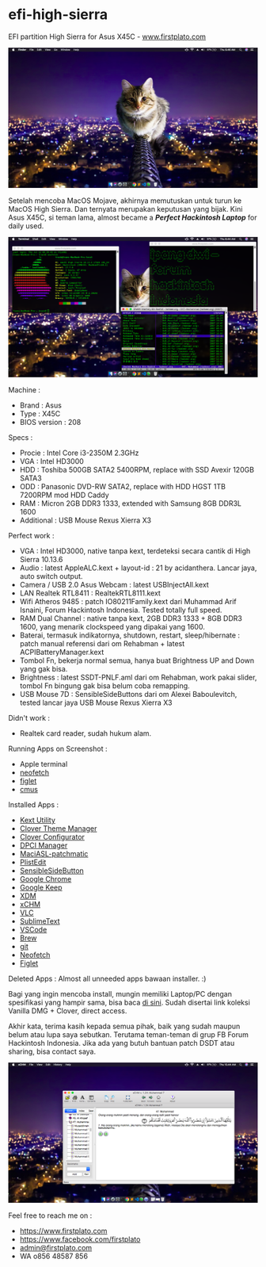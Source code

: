 # efi-high-sierra
EFI partition High Sierra for Asus X45C - www.firstplato.com

<img src="https://raw.githubusercontent.com/ipang-dwi/efi-high-sierra/master/ss/0.png"/>

Setelah mencoba MacOS Mojave, akhirnya memutuskan untuk turun ke MacOS High Sierra. Dan ternyata merupakan keputusan yang bijak. Kini Asus X45C, si teman lama, almost became a <b><i>Perfect Hackintosh Laptop</i></b> for daily used.

<img src="https://raw.githubusercontent.com/ipang-dwi/efi-high-sierra/master/ss/2.png"/>

Machine :
- Brand : Asus
- Type : X45C
- BIOS version : 208

Specs :
- Procie : Intel Core i3-2350M 2.3GHz
- VGA : Intel HD3000
- HDD : Toshiba 500GB SATA2 5400RPM, replace with SSD Avexir 120GB SATA3
- ODD : Panasonic DVD-RW SATA2, replace with HDD HGST 1TB 7200RPM mod HDD Caddy
- RAM : Micron 2GB DDR3 1333, extended with Samsung 8GB DDR3L 1600
- Additional : USB Mouse Rexus Xierra X3

Perfect work :
- VGA : Intel HD3000, native tanpa kext, terdeteksi secara cantik di High Sierra 10.13.6
- Audio : latest AppleALC.kext + layout-id : 21 by acidanthera. Lancar jaya, auto switch output.
- Camera / USB 2.0 Asus Webcam : latest USBInjectAll.kext
- LAN Realtek RTL8411 : RealtekRTL8111.kext
- Wifi Atheros 9485 : patch IO80211Family.kext dari Muhammad Arif Isnaini, Forum Hackintosh Indonesia. Tested totally full speed.
- RAM Dual Channel : native tanpa kext, 2GB DDR3 1333 + 8GB DDR3 1600, yang menarik clockspeed yang dipakai yang 1600.
- Baterai, termasuk indikatornya, shutdown, restart, sleep/hibernate : patch manual referensi dari om Rehabman + latest ACPIBatteryManager.kext
- Tombol Fn, bekerja normal semua, hanya buat Brightness UP and Down yang gak bisa.
- Brightness : latest SSDT-PNLF.aml dari om Rehabman, work pakai slider, tombol Fn bingung gak bisa belum coba remapping.
- USB Mouse 7D : SensibleSideButtons dari om Alexei Baboulevitch, tested lancar jaya USB Mouse Rexus Xierra X3

Didn't work :
- Realtek card reader, sudah hukum alam. 

Running Apps on Screenshot :
- Apple terminal
- <a href="https://github.com/dylanaraps/neofetch" target="blank">neofetch</a>
- <a href="http://www.figlet.org/" target="blank">figlet</a>
- <a href="https://cmus.github.io/" target="blank">cmus</a>

Installed Apps :
- <a href="http://cvad-mac.narod.ru/index/0-4" target="blank">Kext Utility</a>
- <a href="https://sourceforge.net/projects/cloverefiboot/" target="blank">Clover Theme Manager</a>
- <a href="https://sourceforge.net/projects/cloverefiboot/" target="blank">Clover Configurator</a>
- <a href="https://sourceforge.net/projects/dpcimanager/" target="blank">DPCI Manager</a>
- <a href="https://bitbucket.org/RehabMan/os-x-maciasl-patchmatic/src" target="blank">MaciASL-patchmatic</a>
- <a href="https://www.fatcatsoftware.com/plisteditpro/" target="blank">PlistEdit</a>
- <a href="https://sensible-side-buttons.archagon.net" target="blank">SensibleSideButton</a>
- <a href="https://www.google.com/chrome/" target="blank">Google Chrome</a>
- <a href="https://keep.google.com/" target="blank">Google Keep</a>
- <a href="http://xdman.sourceforge.net/" target="blank">XDM</a>
- <a href="https://sourceforge.net/projects/xchm/" target="blank">xCHM</a>
- <a href="https://www.videolan.org/vlc/index.html" target="blank">VLC</a>
- <a href="https://www.sublimetext.com/" target="blank">SublimeText</a>
- <a href="https://code.visualstudio.com/" target="blank">VSCode</a>
- <a href="https://brew.sh/" target="blank">Brew</a>
- <a href="https://git-scm.com/" target="blank">git</a>
- <a href="https://github.com/dylanaraps/neofetch" target="blank">Neofetch</a>
- <a href="http://www.figlet.org/" target="blank">Figlet</a>

Deleted Apps :
Almost all unneeded apps bawaan installer. :)

Bagi yang ingin mencoba install, mungin memiliki Laptop/PC dengan spesifikasi yang hampir sama, bisa baca <a href="https://github.com/ipang-dwi/efi-high-sierra/wiki" target="blank">di sini</a>. Sudah disertai link koleksi Vanilla DMG + Clover, direct access.

Akhir kata, terima kasih kepada semua pihak, baik yang sudah maupun belum atau lupa saya sebutkan. Terutama teman-teman di grup FB Forum Hackintosh Indonesia. Jika ada yang butuh bantuan patch DSDT atau sharing, bisa contact saya.

<img src="https://raw.githubusercontent.com/ipang-dwi/efi-high-sierra/master/ss/xchm.png"/>

Feel free to reach me on :
- https://www.firstplato.com
- https://www.facebook.com/firstplato
- admin@firstplato.com
- WA o856 48587 856
